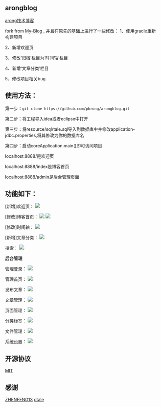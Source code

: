 ## arongblog
[arong技术博客](https://blog.csdn.net/pbrlovejava)

fork from [My-Blog](https://github.com/ZHENFENG13/My-Blog) , 并且在原先的基础上进行了一些修改：
1、使用gradle重新构建项目

2、新增欢迎页

3、修改‘归档’栏目为‘时间轴’栏目

4、新增‘文章分类’栏目

5、修改项目相关bug

 
 
## 使用方法：
第一步：`git clone https://github.com/pbrong/arongblog.git`

第二步：将工程导入idea或者eclipse中打开

第三步：将resource/sql/tale.sql导入到数据库中并修改application-jdbc.properties,将其修改为你的数据库名

第四步：启动coreApplication.main()即可访问项目

localhost:8888/是欢迎页

localhost:8888/index是博客首页

localhost:8888/admin是后台管理页面
## 功能如下：
 
 [新增]欢迎页：
 ![](img/welcome.png)

 
 [修改]博客首页：
 ![](img/index1.png)
 ![](img/index2.png)
 
 [修改]时间轴：
 ![](img/metas.png)

 [新增]文章分类：
 ![](img/categorys.png)
 
 搜索：
 ![](img/search.png)
 
 **后台管理**
 
 管理登录：
 ![](img/admin-login.png)
 
 管理首页：
 ![](img/admin-index.png)
 
 发布文章：
 ![](img/admin-publish.png)
 
 文章管理：
 ![](img/admin-article.png)
 
 页面管理：
 ![](img/admin-pages.png)
 
 分类标签：
 ![](img/admin-category.png)
 
 文件管理：
 ![](img/admin-upload.png)
   
 系统设置：
 ![](img/admin-setting.png)
 
## 开源协议

[MIT](./LICENSE)

## 感谢

[ZHENFENG13](https://github.com/ZHENFENG13)
[otale](https://github.com/otale)

